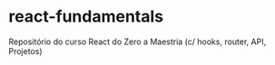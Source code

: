 # react-fundamentals
Repositório do curso  React do Zero a Maestria (c/ hooks, router, API, Projetos)
